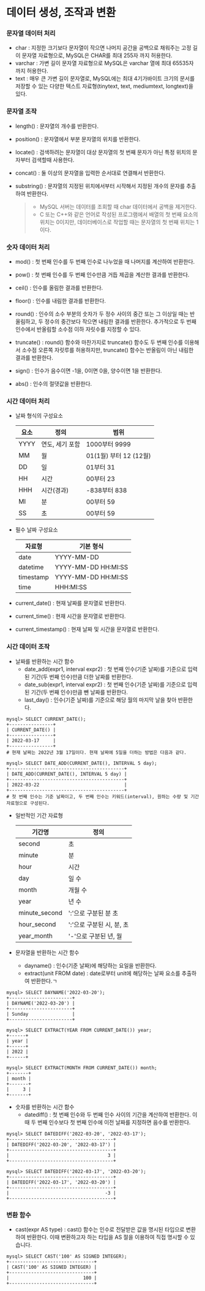 # 데이터 생성, 조작과 변환



### 문자열 데이터 처리

- char : 지정한 크기보다 문자열이 작으면 나머지 공간을 공백으로 채워주는 고정 길이 문자열 자료형으로, MySQL은 CHAR를 최대 255자 까지 허용한다.
- varchar : 가변 길이 문자열 자료형으로 MySQL은 varchar 열에 최대 65535자 까지 허용한다.
- text : 매우 큰 가변 길이 문자열로, MySQL에는 최대 4기가바이트 크기의 문서를 저장할 수 있는 다양한 텍스트 자료형(tinytext, text, mediumtext, longtext)을 있다.



### 문자열 조작

- length() : 문자열의 개수를 반환한다.

- position() : 문자열에서 부분 문자열의 위치를 반환한다.

- locate() : 검색하려는 문자열이 대상 문자열의 첫 번째 문자가 아닌 특정 위치의 문자부터 검색할때 사용한다.

- concat() : 둘 이상의 문자열을 입력한 순서대로 연결해서 반환한다.

- substring() : 문자열의 지정된 위치에서부터 시작해서 지정된 개수의 문자를 추출하여 반환한다.

  

  > - MySQL 서버는 데이터를 조회할 때 char 데이터에서 공백을 제거한다.
  > - C 또는 C++와 같은 언어로 작성된 프로그램에서 배열의 첫 번째 요소의 위치는 0이지만, 데이터베이스로 작업할 때는 문자열의 첫 번째 위치는 1이다.



### 숫자 데이터 처리

- mod() : 첫 번째 인수를 두 번째 인수로 나누었을 때 나머지를 계산하여 반환한다.

- pow() : 첫 번째 인수를 두 번째 인수만큼 거듭 제곱을 계산한 결과를 반환한다.

- ceil() : 인수를 올림한 결과를 반환한다.

- floor() : 인수를 내림한 결과를 반환한다.

- round() : 인수의 소수 부분의 숫자가 두 정수 사이의 중간 또는 그 이상일 때는 반올림하고, 두 정수의 중간보다 작으면 내림한 결과를 반환한다. 추가적으로 두 번째 인수에서 반올림할 소수점 이하 자릿수를 지정할 수 있다.

- truncate() : round() 함수와 마찬가지로 truncate() 함수도 두 번째 인수를 이용해서 소수점 오른쪽 자릿루를 허용하지만, truncate() 함수는 반올림이 아닌 내림한 결과를 반환한다.

- sign() : 인수가 음수이면 -1을, 0이면 0을, 양수이면 1을 반환한다.

- abs() : 인수의 절댓값을 반환한다.

  

### 시간 데이터 처리

- 날짜 형식의 구성요소

  | 요소 | 정의            | 범위                   |
  | ---- | --------------- | ---------------------- |
  | YYYY | 연도, 세기 포함 | 1000부터 9999          |
  | MM   | 월              | 01(1월) 부터 12 (12월) |
  | DD   | 일              | 01부터 31              |
  | HH   | 시간            | 00부터 23              |
  | HHH  | 시간(경과)      | -838부터 838           |
  | MI   | 분              | 00부터 59              |
  | SS   | 초              | 00부터 59              |

- 필수 날짜 구성요소

  | 자료형    | 기본 형식           |
  | --------- | ------------------- |
  | date      | YYYY-MM-DD          |
  | datetime  | YYYY-MM-DD HH:MI:SS |
  | timestamp | YYYY-MM-DD HH:MI:SS |
  | time      | HHH:MI:SS           |

- current_date() : 현재 날짜를 문자열로 반환한다.
- current_time() : 현재 시간을 문자열로 반환한다.
- current_timestamp() : 현재 날짜 및 시간을 문자열로 반환한다.



### 시간 데이터 조작

* 날짜를 반환하는 시간 함수
  - date_add(expr1, interval expr2) : 첫 번째 인수(기준 날짜)를 기준으로 입력된 기간(두 번째 인수)만큼 더한 날짜를 반환한다.
  - date_sub(expr1, interval expr2) : 첫 번째 인수(기준 날짜)를 기준으로 입력된 기간(두 번째 인수)만큼 뺀 날짜를 반환한다.
  - last_day() : 인수(기준 날짜)를 기준으로 해당 월의 마지막 날을 찾아 반환한다.

```mysql
mysql> SELECT CURRENT_DATE();
+----------------+
| CURRENT_DATE() |
+----------------+
| 2022-03-17     |
+----------------+
# 현재 날짜는 2022년 3월 17일이다. 현재 날짜에 5일을 더하는 방법은 다음과 같다.

mysql> SELECT DATE_ADD(CURRENT_DATE(), INTERVAL 5 day);
+------------------------------------------+
| DATE_ADD(CURRENT_DATE(), INTERVAL 5 day) |
+------------------------------------------+
| 2022-03-22                               |
+------------------------------------------+
# 첫 번째 인수는 기준 날짜이고, 두 번째 인수는 키워드(interval), 원하는 수량 및 기간 자료형으로 구성된다.
```

- 일반적인 기간 자료형

  | 기간명        | 정의                      |
  | ------------- | ------------------------- |
  | second        | 초                        |
  | minute        | 분                        |
  | hour          | 시간                      |
  | day           | 일 수                     |
  | month         | 개월 수                   |
  | year          | 년 수                     |
  | minute_second | ':'으로 구분된 분 초      |
  | hour_second   | ':'으로 구분된 시, 분, 초 |
  | year_month    | '-'으로 구분된 년, 월     |

- 문자열을 반환하는 시간 함수
  - dayname() : 인수(기준 날짜)에 해당하는 요일을 반환한다.
  - extract(unit FROM date) : date로부터 unit에 해당하는 날짜 요소를 추출하여 반환한다.ㄱ

```mysql
mysql> SELECT DAYNAME('2022-03-20');
+-----------------------+
| DAYNAME('2022-03-20') |
+-----------------------+
| Sunday                |
+-----------------------+

mysql> SELECT EXTRACT(YEAR FROM CURRENT_DATE()) year;
+------+
| year |
+------+
| 2022 |
+------+

mysql> SELECT EXTRACT(MONTH FROM CURRENT_DATE()) month;
+-------+
| month |
+-------+
|     3 |
+-------+
```



- 숫자를 반환하는 시간 함수
  - datediff() : 첫 번째 인수와 두 번째 인수 사이의 기간을 계산하여 반환한다. 이때 두 번째 인수보다 첫 번째 인수에 이전 날짜를 지정하면 음수를 반환한다.

```mysql
mysql> SELECT DATEDIFF('2022-03-20', '2022-03-17');
+--------------------------------------+
| DATEDIFF('2022-03-20', '2022-03-17') |
+--------------------------------------+
|                                    3 |
+--------------------------------------+

mysql> SELECT DATEDIFF('2022-03-17', '2022-03-20');
+--------------------------------------+
| DATEDIFF('2022-03-17', '2022-03-20') |
+--------------------------------------+
|                                   -3 |
+--------------------------------------+
```



### 변환 함수

- cast(expr AS type) :  cast() 함수는 인수로 전달받은 값을 명시된 타입으로 변환하여 반환한다. 이때 변환하고자 하는 타입을 AS 절을 이용하여 직접 명시할 수 있습니다.

```mysql
mysql> SELECT CAST('100' AS SIGNED INTEGER);
+-------------------------------+
| CAST('100' AS SIGNED INTEGER) |
+-------------------------------+
|                           100 |
+-------------------------------+
```

